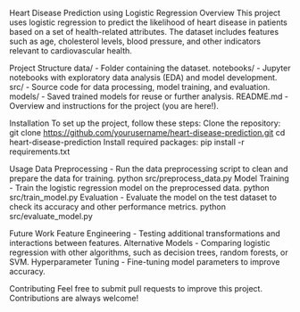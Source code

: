 Heart Disease Prediction using Logistic Regression
Overview
This project uses logistic regression to predict the likelihood of heart disease in patients based on a set of health-related attributes. The dataset includes features such as age, cholesterol levels, blood pressure, and other indicators relevant to cardiovascular health.

Project Structure
data/ - Folder containing the dataset.
notebooks/ - Jupyter notebooks with exploratory data analysis (EDA) and model development.
src/ - Source code for data processing, model training, and evaluation.
models/ - Saved trained models for reuse or further analysis.
README.md - Overview and instructions for the project (you are here!).

Installation
To set up the project, follow these steps:
Clone the repository:
git clone https://github.com/yourusername/heart-disease-prediction.git
cd heart-disease-prediction
Install required packages:
pip install -r requirements.txt

Usage
Data Preprocessing - Run the data preprocessing script to clean and prepare the data for training.
python src/preprocess_data.py
Model Training - Train the logistic regression model on the preprocessed data.
python src/train_model.py
Evaluation - Evaluate the model on the test dataset to check its accuracy and other performance metrics.
python src/evaluate_model.py

Future Work
Feature Engineering - Testing additional transformations and interactions between features.
Alternative Models - Comparing logistic regression with other algorithms, such as decision trees, random forests, or SVM.
Hyperparameter Tuning - Fine-tuning model parameters to improve accuracy.

Contributing
Feel free to submit pull requests to improve this project. Contributions are always welcome!


